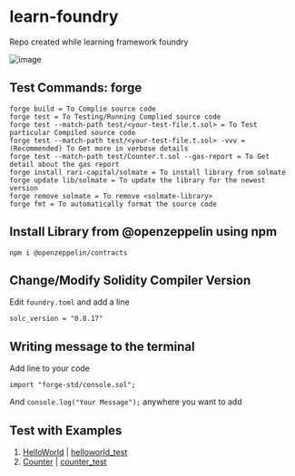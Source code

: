 # learn-foundry
Repo created while learning framework foundry

![image](https://github.com/basant0x01/learn-foundry/assets/123530150/10d10c25-223a-4293-bf39-e3858b1f9a41)

## Test Commands: forge
```
forge build = To Complie source code
forge test = To Testing/Running Complied source code
forge test --match-path test/<your-test-file.t.sol> = To Test particular Compiled source code
forge test --match-path test/<your-test-file.t.sol> -vvv = (Recommended) To Get more in verbose details
forge test --match-path test/Counter.t.sol --gas-report = To Get detail about the gas report
forge install rari-capital/solmate = To install library from solmate
forge update lib/solmate = To update the library for the newest version
forge remove solmate = To remove <solmate-library>
forge fmt = To automatically format the source code
```

## Install Library from @openzeppelin using npm
```
npm i @openzeppelin/contracts
```

## Change/Modify Solidity Compiler Version
Edit `foundry.toml` and add a line
```
solc_version = "0.8.17"
```

## Writing message to the terminal
Add line to your code
```
import "forge-std/console.sol";
```
And `console.log("Your Message");` anywhere you want to add

## Test with Examples
1. [HelloWorld](https://github.com/basant0x01/learn-foundry/blob/main/orginal-codes/HelloWorld.sol) | [helloworld_test](https://github.com/basant0x01/learn-foundry/blob/main/test-codes/HelloWorld.t.sol)
2. [Counter](https://github.com/basant0x01/learn-foundry/blob/main/orginal-codes/Counter.sol) | [counter_test](https://github.com/basant0x01/learn-foundry/blob/main/test-codes/Counter.t.sol)
